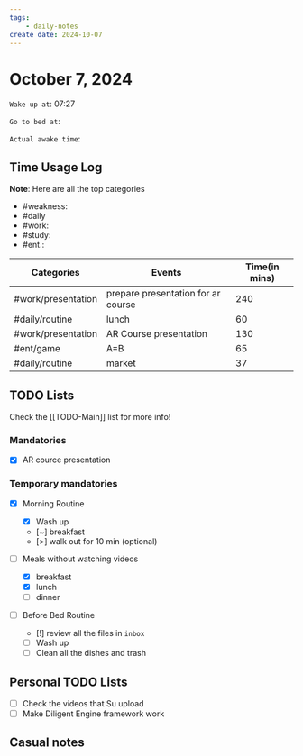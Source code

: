 ```yaml
---
tags: 
    - daily-notes
create date: 2024-10-07
---
```


# October 7, 2024

`Wake up at`: 07:27

`Go to bed at`: 

`Actual awake time`: 

## Time Usage Log

**Note**: Here are all the top categories

- #weakness: 
- #daily
- #work:
- #study:
- #ent.:

| Categories         | Events                             | Time(in mins) |
|--------------------|------------------------------------|---------------|
| #work/presentation | prepare presentation for ar course | 240           |
| #daily/routine     | lunch                              | 60            |
| #work/presentation | AR Course presentation             | 130           |
| #ent/game          | A=B                                | 65            |
| #daily/routine     | market                             | 37            |

## TODO Lists

Check the [[TODO-Main]] list for more info!

### Mandatories

- [x] AR cource presentation

### Temporary mandatories

- [x] Morning Routine 
    - [x] Wash up
    - [~] breakfast
    - [>] walk out for 10 min (optional)

- [ ] Meals without watching videos
    - [x] breakfast
    - [x] lunch
    - [ ] dinner

- [ ] Before Bed Routine
    - [!] review all the files in `inbox`
    - [ ] Wash up
    - [ ] Clean all the dishes and trash
    
## Personal TODO Lists

- [ ] Check the videos that Su upload
- [ ] Make Diligent Engine framework work

## Casual notes
